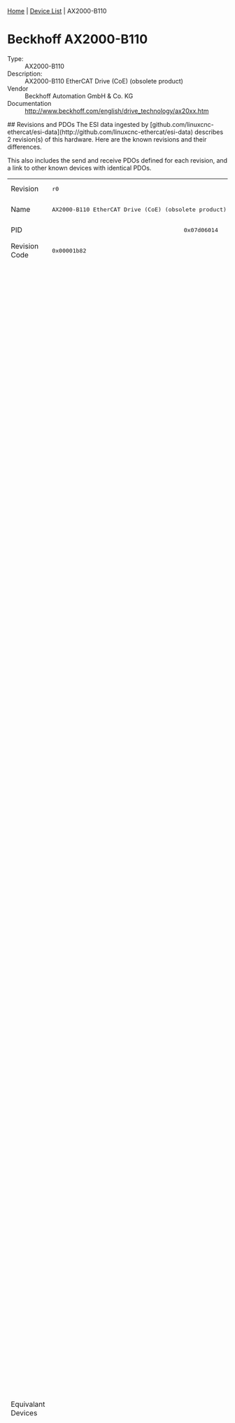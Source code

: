 <div class="nav"><a href="/esi-data">Home</a> | <a href="/esi-data/devices">Device List</a> | AX2000-B110</div>

#  Beckhoff AX2000-B110

<dl>
  <dt>Type:</dt><dd>AX2000-B110</dd>
  <dt>Description:</dt><dd>AX2000-B110 EtherCAT Drive (CoE) (obsolete product)</dd>
  <dt>Vendor</dt><dd>Beckhoff Automation GmbH & Co. KG</dd>
  <dt>Documentation</dt><dd><a href="http://www.beckhoff.com/english/drive_technology/ax20xx.htm">http://www.beckhoff.com/english/drive_technology/ax20xx.htm</a></dd>
</dl>
## Revisions and PDOs
The ESI data ingested by [github.com/linuxcnc-ethercat/esi-data](http://github.com/linuxcnc-ethercat/esi-data) describes 2 revision(s) of this hardware.  Here are the known revisions and their differences.

This also includes the send and receive PDOs defined for each revision, and a link to other known devices with identical PDOs.

<table>
<tr >
<td class="first">Revision</td>
<td ><pre>r0</pre></td>
<td ><pre>r9995</pre></td>
</tr>
<tr >
<td class="first">Name</td>
<td ><pre>AX2000-B110 EtherCAT Drive (CoE) (obsolete product)</pre></td>
<td ><pre>AX2000-B110 EtherCAT Drive</pre></td>
</tr>
<tr >
<td class="first">PID</td>
<td  colspan=2 align="center"><pre>0x07d06014</pre></td>
</tr>
<tr >
<td class="first">Revision Code</td>
<td ><pre>0x00001b82</pre></td>
<td ><pre>0x270b1b82</pre></td>
</tr>
<tr >
<td class="first">Equivalant Devices</td>
<td ></td>
<td ><pre><a href="AMP8000-0000">AMP8000-0000 r103</a><br/><a href="AMP8000-0000">AMP8000-0000 r104</a><br/><a href="AMP8000-0000">AMP8000-0000 r105</a><br/><a href="AMP8000-0010">AMP8000-0010 r103</a><br/><a href="AMP8000-0010">AMP8000-0010 r104</a><br/><a href="AMP8000-0010">AMP8000-0010 r105</a><br/><a href="AMP8000-0030">AMP8000-0030 r103</a><br/><a href="AMP8000-0030">AMP8000-0030 r104</a><br/><a href="AMP8000-0030">AMP8000-0030 r105</a><br/><a href="AMP8040-0000">AMP8040-0000 r104</a><br/><a href="AMP8040-0000">AMP8040-0000 r105</a><br/><a href="AMP8040-0010">AMP8040-0010 r104</a><br/><a href="AMP8040-0010">AMP8040-0010 r105</a><br/><a href="AMP8040-0030">AMP8040-0030 r104</a><br/><a href="AMP8040-0030">AMP8040-0030 r105</a><br/><a href="AMP8620-A000">AMP8620-A000 r200</a><br/><a href="AMP8620-A000">AMP8620-A000 r201</a><br/><a href="AMP8620-B000">AMP8620-B000 r200</a><br/><a href="AMP8620-B000">AMP8620-B000 r201</a><br/><a href="AMP8805-A000">AMP8805-A000 r200</a><br/><a href="AMP8805-A000">AMP8805-A000 r201</a><br/><a href="AMP8805-B000">AMP8805-B000 r200</a><br/><a href="AMP8805-B000">AMP8805-B000 r201</a><br/><a href="AMP8805-D000">AMP8805-D000 r200</a><br/><a href="AMP8805-D000">AMP8805-D000 r201</a><br/><a href="AMP8805-E000">AMP8805-E000 r200</a><br/><a href="AMP8805-E000">AMP8805-E000 r201</a><br/><a href="AX8108-0000">AX8108-0000 r100</a><br/><a href="AX8108-0000">AX8108-0000 r101</a><br/><a href="AX8108-0000">AX8108-0000 r102</a><br/><a href="AX8108-0000">AX8108-0000 r103</a><br/><a href="AX8108-0000">AX8108-0000 r104</a><br/><a href="AX8108-0000">AX8108-0000 r105</a><br/><a href="AX8108-0000">AX8108-0000 r41</a><br/><a href="AX8108-0010">AX8108-0010 r102</a><br/><a href="AX8108-0010">AX8108-0010 r103</a><br/><a href="AX8108-0010">AX8108-0010 r104</a><br/><a href="AX8108-0010">AX8108-0010 r105</a><br/><a href="AX8108-0020">AX8108-0020 r105</a><br/><a href="AX8108-0100">AX8108-0100 r101</a><br/><a href="AX8108-0100">AX8108-0100 r102</a><br/><a href="AX8108-0100">AX8108-0100 r103</a><br/><a href="AX8108-0100">AX8108-0100 r104</a><br/><a href="AX8108-0100">AX8108-0100 r105</a><br/><a href="AX8108-0110">AX8108-0110 r102</a><br/><a href="AX8108-0110">AX8108-0110 r103</a><br/><a href="AX8108-0110">AX8108-0110 r104</a><br/><a href="AX8108-0110">AX8108-0110 r105</a><br/><a href="AX8108-0120">AX8108-0120 r105</a><br/><a href="AX8108-0200">AX8108-0200 r103</a><br/><a href="AX8108-0200">AX8108-0200 r104</a><br/><a href="AX8108-0200">AX8108-0200 r105</a><br/><a href="AX8108-0210">AX8108-0210 r103</a><br/><a href="AX8108-0210">AX8108-0210 r104</a><br/><a href="AX8108-0210">AX8108-0210 r105</a><br/><a href="AX8108-0220">AX8108-0220 r105</a><br/><a href="AX8118-0000">AX8118-0000 r100</a><br/><a href="AX8118-0000">AX8118-0000 r101</a><br/><a href="AX8118-0000">AX8118-0000 r102</a><br/><a href="AX8118-0000">AX8118-0000 r103</a><br/><a href="AX8118-0000">AX8118-0000 r104</a><br/><a href="AX8118-0000">AX8118-0000 r105</a><br/><a href="AX8118-0000">AX8118-0000 r41</a><br/><a href="AX8118-0010">AX8118-0010 r102</a><br/><a href="AX8118-0010">AX8118-0010 r103</a><br/><a href="AX8118-0010">AX8118-0010 r104</a><br/><a href="AX8118-0010">AX8118-0010 r105</a><br/><a href="AX8118-0020">AX8118-0020 r105</a><br/><a href="AX8118-0100">AX8118-0100 r101</a><br/><a href="AX8118-0100">AX8118-0100 r102</a><br/><a href="AX8118-0100">AX8118-0100 r103</a><br/><a href="AX8118-0100">AX8118-0100 r104</a><br/><a href="AX8118-0100">AX8118-0100 r105</a><br/><a href="AX8118-0110">AX8118-0110 r102</a><br/><a href="AX8118-0110">AX8118-0110 r103</a><br/><a href="AX8118-0110">AX8118-0110 r104</a><br/><a href="AX8118-0110">AX8118-0110 r105</a><br/><a href="AX8118-0120">AX8118-0120 r105</a><br/><a href="AX8118-0200">AX8118-0200 r103</a><br/><a href="AX8118-0200">AX8118-0200 r104</a><br/><a href="AX8118-0200">AX8118-0200 r105</a><br/><a href="AX8118-0210">AX8118-0210 r103</a><br/><a href="AX8118-0210">AX8118-0210 r104</a><br/><a href="AX8118-0210">AX8118-0210 r105</a><br/><a href="AX8118-0220">AX8118-0220 r105</a><br/><a href="AX8125-0000">AX8125-0000 r105</a><br/><a href="AX8125-0020">AX8125-0020 r105</a><br/><a href="AX8125-0100">AX8125-0100 r105</a><br/><a href="AX8125-0120">AX8125-0120 r105</a><br/><a href="AX8125-0200">AX8125-0200 r105</a><br/><a href="AX8125-0220">AX8125-0220 r105</a><br/><a href="AX8140-0000">AX8140-0000 r105</a><br/><a href="AX8140-0020">AX8140-0020 r105</a><br/><a href="AX8140-0100">AX8140-0100 r105</a><br/><a href="AX8140-0120">AX8140-0120 r105</a><br/><a href="AX8140-0200">AX8140-0200 r105</a><br/><a href="AX8140-0220">AX8140-0220 r105</a><br/><a href="AX8206-0000">AX8206-0000 r100</a><br/><a href="AX8206-0000">AX8206-0000 r101</a><br/><a href="AX8206-0000">AX8206-0000 r102</a><br/><a href="AX8206-0000">AX8206-0000 r103</a><br/><a href="AX8206-0000">AX8206-0000 r104</a><br/><a href="AX8206-0000">AX8206-0000 r105</a><br/><a href="AX8206-0000">AX8206-0000 r41</a><br/><a href="AX8206-0010">AX8206-0010 r102</a><br/><a href="AX8206-0010">AX8206-0010 r103</a><br/><a href="AX8206-0010">AX8206-0010 r104</a><br/><a href="AX8206-0010">AX8206-0010 r105</a><br/><a href="AX8206-0100">AX8206-0100 r101</a><br/><a href="AX8206-0100">AX8206-0100 r102</a><br/><a href="AX8206-0100">AX8206-0100 r103</a><br/><a href="AX8206-0100">AX8206-0100 r104</a><br/><a href="AX8206-0100">AX8206-0100 r105</a><br/><a href="AX8206-0110">AX8206-0110 r102</a><br/><a href="AX8206-0110">AX8206-0110 r103</a><br/><a href="AX8206-0110">AX8206-0110 r104</a><br/><a href="AX8206-0110">AX8206-0110 r105</a><br/><a href="AX8206-0200">AX8206-0200 r103</a><br/><a href="AX8206-0200">AX8206-0200 r104</a><br/><a href="AX8206-0200">AX8206-0200 r105</a><br/><a href="AX8206-0210">AX8206-0210 r103</a><br/><a href="AX8206-0210">AX8206-0210 r104</a><br/><a href="AX8206-0210">AX8206-0210 r105</a><br/><a href="BK1120">BK1120 r0</a><br/><a href="BK1120">BK1120 r16</a><br/><a href="BK1120">BK1120 r17</a><br/><a href="BK1120">BK1120 r18</a><br/><a href="BK1120">BK1120 r19</a><br/><a href="BK1120">BK1120 r1</a><br/><a href="BK1120">BK1120 r20</a><br/><a href="BK1120">BK1120 r21</a><br/><a href="BK1120">BK1120 r9995</a><br/><a href="BK1120">BK1120 r9996</a><br/><a href="BK1120">BK1120 r9997</a><br/><a href="BK1120">BK1120 r9998</a><br/><a href="BK1250">BK1250 r0</a><br/><a href="BK1250">BK1250 r16</a><br/><a href="BK1250">BK1250 r17</a><br/><a href="BK1250">BK1250 r18</a><br/><a href="BK1250">BK1250 r19</a><br/><a href="CPXXXX-BK1150">CPXXXX-BK1150 r16</a><br/><a href="CU1123">CU1123 r16</a><br/><a href="CU1123-0010">CU1123-0010 r16</a><br/><a href="CU1124">CU1124 r16</a><br/><a href="CU1128">CU1128 r0</a><br/><a href="CU1128">CU1128 r1</a><br/><a href="CU1128">CU1128 r2</a><br/><a href="CU1128-B">CU1128-B r0</a><br/><a href="CU1128-B">CU1128-B r1</a><br/><a href="CU1128-B">CU1128-B r2</a><br/><a href="CU1128-C">CU1128-C r0</a><br/><a href="CU1128-C">CU1128-C r1</a><br/><a href="CU1128-C">CU1128-C r2</a><br/><a href="CU1521">CU1521 r0</a><br/><a href="CU1521-0010">CU1521-0010 r0</a><br/><a href="CU1521-0020">CU1521-0020 r0</a><br/><a href="CU1561">CU1561 r0</a><br/><a href="CU2508">CU2508 r0</a><br/><a href="CX1100-0004">CX1100-0004 r0</a><br/><a href="CX1100-0004">CX1100-0004 r1</a><br/><a href="CX1100-0004">CX1100-0004 r2</a><br/><a href="EJ1100">EJ1100 r18</a><br/><a href="EJ1122">EJ1122 r16</a><br/><a href="EJ1914">EJ1914 r17</a><br/><a href="EJ1914">EJ1914 r18</a><br/><a href="EJ1918">EJ1918 r17</a><br/><a href="EJ1918">EJ1918 r18</a><br/><a href="EJ1957">EJ1957 r17</a><br/><a href="EJ1957">EJ1957 r18</a><br/><a href="EJ2914">EJ2914 r17</a><br/><a href="EJ2914">EJ2914 r18</a><br/><a href="EJ2918">EJ2918 r17</a><br/><a href="EJ2918">EJ2918 r18</a><br/><a href="EJ6070">EJ6070 r19</a><br/><a href="EJ6070-0033">EJ6070-0033 r19</a><br/><a href="EJ9001">EJ9001 r16</a><br/><a href="EJ9400-0000">EJ9400-0000 r0</a><br/><a href="EJ9404-0000">EJ9404-0000 r0</a><br/><a href="EK0000">EK0000 rev </a><br/><a href="EK1100">EK1100 r0</a><br/><a href="EK1100">EK1100 r16</a><br/><a href="EK1100">EK1100 r17</a><br/><a href="EK1100">EK1100 r18</a><br/><a href="EK1100">EK1100 r1</a><br/><a href="EK1100">EK1100 r9995</a><br/><a href="EK1100-0008">EK1100-0008 r16</a><br/><a href="EK1100-0030">EK1100-0030 r16</a><br/><a href="EK1100-0030">EK1100-0030 r17</a><br/><a href="EK1110">EK1110 r0</a><br/><a href="EK1110">EK1110 r16</a><br/><a href="EK1110">EK1110 r17</a><br/><a href="EK1110">EK1110 r9995</a><br/><a href="EK1110-0008">EK1110-0008 r16</a><br/><a href="EK1110-0043">EK1110-0043 r16</a><br/><a href="EK1110-0044">EK1110-0044 r16</a><br/><a href="EK1121-0010">EK1121-0010 r16</a><br/><a href="EK1122">EK1122 r16</a><br/><a href="EK1122">EK1122 r17</a><br/><a href="EK1122">EK1122 r18</a><br/><a href="EK1122-0008">EK1122-0008 r16</a><br/><a href="EK1122-0080">EK1122-0080 r17</a><br/><a href="EK1122-0080">EK1122-0080 r18</a><br/><a href="EK1122-0080">EK1122-0080 r19</a><br/><a href="EK1200">EK1200 r0</a><br/><a href="EK1200">EK1200 r0</a><br/><a href="EK1200">EK1200 rev </a><br/><a href="EK1210">EK1210 rev </a><br/><a href="EK1521">EK1521 r16</a><br/><a href="EK1521">EK1521 r17</a><br/><a href="EK1521">EK1521 r18</a><br/><a href="EK1521">EK1521 r19</a><br/><a href="EK1521">EK1521 r20</a><br/><a href="EK1521">EK1521 r21</a><br/><a href="EK1521-0010">EK1521-0010 r16</a><br/><a href="EK1521-0010">EK1521-0010 r17</a><br/><a href="EK1521-0010">EK1521-0010 r18</a><br/><a href="EK1521-0010">EK1521-0010 r19</a><br/><a href="EK1521-0010">EK1521-0010 r20</a><br/><a href="EK1561">EK1561 r16</a><br/><a href="EK1561">EK1561 r17</a><br/><a href="EK1561">EK1561 r18</a><br/><a href="EK1960-0000">EK1960-0000 r19</a><br/><a href="EK1960-0000">EK1960-0000 r21</a><br/><a href="EK1960-0008">EK1960-0008 r19</a><br/><a href="EK1960-0008">EK1960-0008 r21</a><br/><a href="EK1960-2600">EK1960-2600 r19</a><br/><a href="EK1960-2600">EK1960-2600 r21</a><br/><a href="EK1960-2608">EK1960-2608 r19</a><br/><a href="EK1960-2608">EK1960-2608 r21</a><br/><a href="EL0000">EL0000 rev </a><br/><a href="EL1918">EL1918 r16</a><br/><a href="EL1918">EL1918 r17</a><br/><a href="EL2911">EL2911 r16</a><br/><a href="EL2912">EL2912 r16</a><br/><a href="EL6070">EL6070 r16</a><br/><a href="EL6070">EL6070 r17</a><br/><a href="EL6070">EL6070 r18</a><br/><a href="EL6070">EL6070 r19</a><br/><a href="EL6070-0033">EL6070-0033 r16</a><br/><a href="EL6070-0033">EL6070-0033 r17</a><br/><a href="EL6070-0033">EL6070-0033 r18</a><br/><a href="EL6070-0033">EL6070-0033 r19</a><br/><a href="EL6601">EL6601 r0</a><br/><a href="EL6601">EL6601 r16</a><br/><a href="EL6601">EL6601 r17</a><br/><a href="EL6601">EL6601 r18</a><br/><a href="EL6601">EL6601 r19</a><br/><a href="EL6601">EL6601 r1</a><br/><a href="EL6601">EL6601 r21</a><br/><a href="EL6601">EL6601 r9995</a><br/><a href="EL6614">EL6614 r16</a><br/><a href="EL6614">EL6614 r17</a><br/><a href="EL6614">EL6614 r18</a><br/><a href="EL6614">EL6614 r19</a><br/><a href="EL6614">EL6614 r21</a><br/><a href="EL6720">EL6720 r16</a><br/><a href="EL6720">EL6720 r17</a><br/><a href="EL6720">EL6720 r18</a><br/><a href="EL6720">EL6720 r20</a><br/><a href="EL6731">EL6731 r0</a><br/><a href="EL6731">EL6731 r0</a><br/><a href="EL6731">EL6731 r16</a><br/><a href="EL6731">EL6731 r9995</a><br/><a href="EL6731-0010">EL6731-0010 r0</a><br/><a href="EL6751">EL6751 r0</a><br/><a href="EL6751">EL6751 r0</a><br/><a href="EL6751">EL6751 r16</a><br/><a href="EL6751">EL6751 r9995</a><br/><a href="EL6751-0010">EL6751-0010 r0</a><br/><a href="EL6752">EL6752 r0</a><br/><a href="EL6752">EL6752 r9995</a><br/><a href="EL6752-0010">EL6752-0010 r0</a><br/><a href="EL9010">EL9010 rev </a><br/><a href="EL9011">EL9011 rev </a><br/><a href="EL9012">EL9012 rev </a><br/><a href="EL9070">EL9070 rev </a><br/><a href="EL9080">EL9080 rev </a><br/><a href="EL9100">EL9100 rev </a><br/><a href="EL9150">EL9150 rev </a><br/><a href="EL9180">EL9180 rev </a><br/><a href="EL9181">EL9181 rev </a><br/><a href="EL9182">EL9182 rev </a><br/><a href="EL9183">EL9183 rev </a><br/><a href="EL9184">EL9184 rev </a><br/><a href="EL9185">EL9185 rev </a><br/><a href="EL9186">EL9186 rev </a><br/><a href="EL9187">EL9187 rev </a><br/><a href="EL9188">EL9188 rev </a><br/><a href="EL9189">EL9189 rev </a><br/><a href="EL9190">EL9190 rev </a><br/><a href="EL9195">EL9195 rev </a><br/><a href="EL9200">EL9200 rev </a><br/><a href="EL9250">EL9250 rev </a><br/><a href="EL9290">EL9290 rev </a><br/><a href="EL9400">EL9400 rev </a><br/><a href="EL9540">EL9540 rev </a><br/><a href="EL9550">EL9550 rev </a><br/><a href="EL9550-0012">EL9550-0012 rev </a><br/><a href="EL9570">EL9570 rev </a><br/><a href="ELM9012">ELM9012 rev </a><br/><a href="ELX9012">ELX9012 rev </a><br/><a href="EP1122-0001">EP1122-0001 r16</a><br/><a href="EP1122-0001">EP1122-0001 r17</a><br/><a href="EP1122-0001">EP1122-0001 r18</a><br/><a href="EP1122-8001">EP1122-8001 r16</a><br/><a href="EP1312-0001">EP1312-0001 r16</a><br/><a href="EP1918-0002">EP1918-0002 r16</a><br/><a href="EP1957-0022">EP1957-0022 r16</a><br/><a href="EP2918-0032">EP2918-0032 r16</a><br/><a href="EP6070-0033">EP6070-0033 r16</a><br/><a href="EP6070-0060">EP6070-0060 r16</a><br/><a href="EP9128-0020">EP9128-0020 r16</a><br/><a href="EP9128-0021">EP9128-0021 r16</a><br/><a href="EP9128-0021">EP9128-0021 r17</a><br/><a href="EP9128-0021">EP9128-0021 r18</a><br/><a href="EP9128-0021">EP9128-0021 r19</a><br/><a href="EP9128-1020">EP9128-1020 r16</a><br/><a href="EP9128-1021">EP9128-1021 r16</a><br/><a href="EP9128-1021">EP9128-1021 r17</a><br/><a href="EP9128-1021">EP9128-1021 r18</a><br/><a href="EP9128-1021">EP9128-1021 r19</a><br/><a href="EP9128-2020">EP9128-2020 r16</a><br/><a href="EP9128-2021">EP9128-2021 r16</a><br/><a href="EP9128-2021">EP9128-2021 r17</a><br/><a href="EP9128-2021">EP9128-2021 r18</a><br/><a href="EP9128-2021">EP9128-2021 r19</a><br/><a href="EP9224-1037">EP9224-1037 r17</a><br/><a href="EP9224-3037">EP9224-3037 r17</a><br/><a href="EP9521-0020">EP9521-0020 r0</a><br/><a href="EPP1321-0060">EPP1321-0060 r16</a><br/><a href="EPP1322-0001">EPP1322-0001 r16</a><br/><a href="EPP1322-0001">EPP1322-0001 r17</a><br/><a href="EPP1332-0001">EPP1332-0001 r16</a><br/><a href="EPP1332-0001">EPP1332-0001 r17</a><br/><a href="EPP1342-0001">EPP1342-0001 r16</a><br/><a href="EPP1342-0001">EPP1342-0001 r17</a><br/><a href="EPP9001-0060">EPP9001-0060 r16</a><br/><a href="EPP9001-0060">EPP9001-0060 r17</a><br/><a href="IL2300-B110">IL2300-B110 r16</a><br/><a href="IL2300-B110">IL2300-B110 r17</a><br/><a href="IL2300-B110">IL2300-B110 r18</a><br/><a href="IL2301-B110">IL2301-B110 r16</a><br/><a href="IL2301-B110">IL2301-B110 r17</a><br/><a href="IL2301-B110">IL2301-B110 r18</a><br/><a href="IL2302-B110">IL2302-B110 r16</a><br/><a href="IL2302-B110">IL2302-B110 r17</a><br/><a href="IL2302-B110">IL2302-B110 r18</a></pre></td>
</tr>
<tr class="txpdo pdosection">
<td class="first" rowspan=31 valign=top>TX PDOs</td>
<td><pre>0x1b01: Inputs</pre></td>
<td colspan=2 align="left"></td>
</tr>
<tr class="txpdo">
<td ><pre>  0x6064:00  Position actual value           DINT (32 bits)</pre></td>
<td ></td>
</tr>
<tr class="txpdo">
<td ><pre>  0x6041:00  Status word                     UINT (16 bits)</pre></td>
<td ></td>
</tr>
<tr class="txpdo pdosection">
<td ><pre>0x1b03: Inputs</pre></td>
<td ></td>
</tr>
<tr class="txpdo">
<td ><pre>  0x6064:00  Position actual value           DINT (32 bits)</pre></td>
<td ></td>
</tr>
<tr class="txpdo">
<td ><pre>  0x6077:00  Torque actual value             INT (16 bits)</pre></td>
<td ></td>
</tr>
<tr class="txpdo">
<td ><pre>  0x6041:00  Status word                     UINT (16 bits)</pre></td>
<td ></td>
</tr>
<tr class="txpdo pdosection">
<td ><pre>0x1b04: Inputs</pre></td>
<td ></td>
</tr>
<tr class="txpdo">
<td ><pre>  0x6064:00  Position actual value           DINT (32 bits)</pre></td>
<td ></td>
</tr>
<tr class="txpdo">
<td ><pre>  0x6077:00  Torque actual value             INT (16 bits)</pre></td>
<td ></td>
</tr>
<tr class="txpdo">
<td ><pre>  0x6061:00  Operation mode display          USINT (8 bits)</pre></td>
<td ></td>
</tr>
<tr class="txpdo">
<td ><pre>  0x6041:00  Status word                     UINT (16 bits)</pre></td>
<td ></td>
</tr>
<tr class="txpdo pdosection">
<td ><pre>0x1b05: Inputs</pre></td>
<td ></td>
</tr>
<tr class="txpdo">
<td ><pre>  0x6064:00  Position actual value           DINT (32 bits)</pre></td>
<td ></td>
</tr>
<tr class="txpdo">
<td ><pre>  0x6077:00  Torque actual value             INT (16 bits)</pre></td>
<td ></td>
</tr>
<tr class="txpdo">
<td ><pre>  0x60f4:00  Following error                 DINT (32 bits)</pre></td>
<td ></td>
</tr>
<tr class="txpdo">
<td ><pre>  0x6041:00  Status word                     UINT (16 bits)</pre></td>
<td ></td>
</tr>
<tr class="txpdo pdosection">
<td ><pre>0x1b06: Inputs</pre></td>
<td ></td>
</tr>
<tr class="txpdo">
<td ><pre>  0x6064:00  Position actual value           DINT (32 bits)</pre></td>
<td ></td>
</tr>
<tr class="txpdo">
<td ><pre>  0x6041:00  Status word                     UINT (16 bits)</pre></td>
<td ></td>
</tr>
<tr class="txpdo pdosection">
<td ><pre>0x1b07: Inputs</pre></td>
<td ></td>
</tr>
<tr class="txpdo">
<td ><pre>  0x6064:00  Position actual value           DINT (32 bits)</pre></td>
<td ></td>
</tr>
<tr class="txpdo">
<td ><pre>  0x6077:00  Torque actual value             INT (16 bits)</pre></td>
<td ></td>
</tr>
<tr class="txpdo">
<td ><pre>  0x60f4:00  Following error                 DINT (32 bits)</pre></td>
<td ></td>
</tr>
<tr class="txpdo">
<td ><pre>  0x6041:00  Status word                     UINT (16 bits)</pre></td>
<td ></td>
</tr>
<tr class="txpdo pdosection">
<td ><pre>0x1b08: Inputs</pre></td>
<td ></td>
</tr>
<tr class="txpdo">
<td ><pre>  0x6064:00  Position actual value           DINT (32 bits)</pre></td>
<td ></td>
</tr>
<tr class="txpdo">
<td ><pre>  0x6077:00  Torque actual value             INT (16 bits)</pre></td>
<td ></td>
</tr>
<tr class="txpdo">
<td ><pre>  0x60f4:00  Following error                 DINT (32 bits)</pre></td>
<td ></td>
</tr>
<tr class="txpdo">
<td ><pre>  0x6061:00  Operation mode display          USINT (8 bits)</pre></td>
<td ></td>
</tr>
<tr class="txpdo">
<td ><pre>  0x6041:00  Status word                     UINT (16 bits)</pre></td>
<td ></td>
</tr>
<tr class="rxpdo pdosection">
<td class="first" rowspan=38 valign=top>RX PDOs</td>
<td><pre>0x1701: Outputs</pre></td>
<td colspan=2 align="left"></td>
</tr>
<tr class="rxpdo">
<td ><pre>  0x6062:00  Position demand value           DINT (32 bits)</pre></td>
<td ></td>
</tr>
<tr class="rxpdo">
<td ><pre>  0x6040:00  Control word                    UINT (16 bits)</pre></td>
<td ></td>
</tr>
<tr class="rxpdo pdosection">
<td ><pre>0x1702: Outputs</pre></td>
<td ></td>
</tr>
<tr class="rxpdo">
<td ><pre>  0x606b:00  Velocity demand value           DINT (32 bits)</pre></td>
<td ></td>
</tr>
<tr class="rxpdo">
<td ><pre>  0x6040:00  Control word                    UINT (16 bits)</pre></td>
<td ></td>
</tr>
<tr class="rxpdo pdosection">
<td ><pre>0x1703: Outputs</pre></td>
<td ></td>
</tr>
<tr class="rxpdo">
<td ><pre>  0x6074:00  Torque demand value             INT (16 bits)</pre></td>
<td ></td>
</tr>
<tr class="rxpdo">
<td ><pre>  0x6040:00  Control word                    UINT (16 bits)</pre></td>
<td ></td>
</tr>
<tr class="rxpdo pdosection">
<td ><pre>0x1704: Outputs</pre></td>
<td ></td>
</tr>
<tr class="rxpdo">
<td ><pre>  0x6062:00  Position demand value           DINT (32 bits)</pre></td>
<td ></td>
</tr>
<tr class="rxpdo">
<td ><pre>  0x606b:00  Velocity demand value           DINT (32 bits)</pre></td>
<td ></td>
</tr>
<tr class="rxpdo">
<td ><pre>  0x6074:00  Torque demand value             INT (16 bits)</pre></td>
<td ></td>
</tr>
<tr class="rxpdo">
<td ><pre>  0x6060:00  Operation mode                  USINT (8 bits)</pre></td>
<td ></td>
</tr>
<tr class="rxpdo">
<td ><pre>  0x6040:00  Control word                    UINT (16 bits)</pre></td>
<td ></td>
</tr>
<tr class="rxpdo pdosection">
<td ><pre>0x1705: Outputs</pre></td>
<td ></td>
</tr>
<tr class="rxpdo">
<td ><pre>  0x6062:00  Position demand value           DINT (32 bits)</pre></td>
<td ></td>
</tr>
<tr class="rxpdo">
<td ><pre>  0x606b:00  Velocity demand value           DINT (32 bits)</pre></td>
<td ></td>
</tr>
<tr class="rxpdo">
<td ><pre>  0x60f6:01  Additive torque value           UINT (16 bits)</pre></td>
<td ></td>
</tr>
<tr class="rxpdo">
<td ><pre>  0x6072:00  Max torque                      INT (16 bits)</pre></td>
<td ></td>
</tr>
<tr class="rxpdo">
<td ><pre>  0x6040:00  Control word                    UINT (16 bits)</pre></td>
<td ></td>
</tr>
<tr class="rxpdo pdosection">
<td ><pre>0x1706: Outputs</pre></td>
<td ></td>
</tr>
<tr class="rxpdo">
<td ><pre>  0x6062:00  Position demand value           DINT (32 bits)</pre></td>
<td ></td>
</tr>
<tr class="rxpdo">
<td ><pre>  0x606b:00  Velocity demand value           DINT (32 bits)</pre></td>
<td ></td>
</tr>
<tr class="rxpdo">
<td ><pre>  0x6040:00  Control word                    UINT (16 bits)</pre></td>
<td ></td>
</tr>
<tr class="rxpdo pdosection">
<td ><pre>0x1707: Outputs</pre></td>
<td ></td>
</tr>
<tr class="rxpdo">
<td ><pre>  0x6062:00  Position demand value           DINT (32 bits)</pre></td>
<td ></td>
</tr>
<tr class="rxpdo">
<td ><pre>  0x606b:00  Velocity demand value           DINT (32 bits)</pre></td>
<td ></td>
</tr>
<tr class="rxpdo">
<td ><pre>  0x6074:00  Torque demand value             INT (16 bits)</pre></td>
<td ></td>
</tr>
<tr class="rxpdo">
<td ><pre>  0x6072:00  Max torque                      INT (16 bits)</pre></td>
<td ></td>
</tr>
<tr class="rxpdo">
<td ><pre>  0x6040:00  Control word                    UINT (16 bits)</pre></td>
<td ></td>
</tr>
<tr class="rxpdo pdosection">
<td ><pre>0x1708: Outputs</pre></td>
<td ></td>
</tr>
<tr class="rxpdo">
<td ><pre>  0x6062:00  Position demand value           DINT (32 bits)</pre></td>
<td ></td>
</tr>
<tr class="rxpdo">
<td ><pre>  0x606b:00  Velocity demand value           DINT (32 bits)</pre></td>
<td ></td>
</tr>
<tr class="rxpdo">
<td ><pre>  0x6074:00  Torque demand value             INT (16 bits)</pre></td>
<td ></td>
</tr>
<tr class="rxpdo">
<td ><pre>  0x6072:00  Max torque                      UINT (16 bits)</pre></td>
<td ></td>
</tr>
<tr class="rxpdo">
<td ><pre>  0x6060:00  Operation mode                  USINT (8 bits)</pre></td>
<td ></td>
</tr>
<tr class="rxpdo">
<td ><pre>  0x6040:00  Control word                    UINT (16 bits)</pre></td>
<td ></td>
</tr>
</table>
